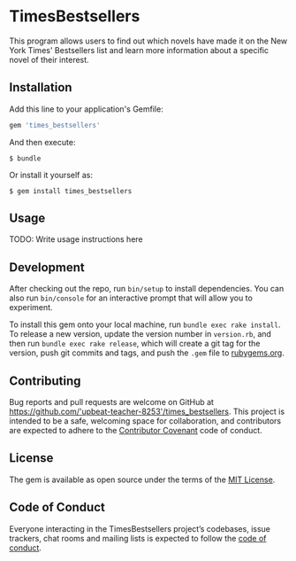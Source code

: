 # TimesBestsellers

This program allows users to find out which novels have made it on the New York Times' Bestsellers list and learn more information about a specific novel of their interest.

## Installation

Add this line to your application's Gemfile:

```ruby
gem 'times_bestsellers'
```

And then execute:

    $ bundle

Or install it yourself as:

    $ gem install times_bestsellers

## Usage

TODO: Write usage instructions here

## Development

After checking out the repo, run `bin/setup` to install dependencies. You can also run `bin/console` for an interactive prompt that will allow you to experiment.

To install this gem onto your local machine, run `bundle exec rake install`. To release a new version, update the version number in `version.rb`, and then run `bundle exec rake release`, which will create a git tag for the version, push git commits and tags, and push the `.gem` file to [rubygems.org](https://rubygems.org).

## Contributing

Bug reports and pull requests are welcome on GitHub at https://github.com/'upbeat-teacher-8253'/times_bestsellers. This project is intended to be a safe, welcoming space for collaboration, and contributors are expected to adhere to the [Contributor Covenant](http://contributor-covenant.org) code of conduct.

## License

The gem is available as open source under the terms of the [MIT License](https://opensource.org/licenses/MIT).

## Code of Conduct

Everyone interacting in the TimesBestsellers project’s codebases, issue trackers, chat rooms and mailing lists is expected to follow the [code of conduct](https://github.com/'upbeat-teacher-8253'/times_bestsellers/blob/master/CODE_OF_CONDUCT.md).
